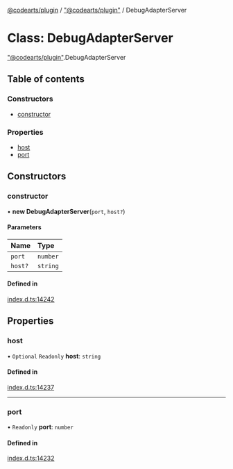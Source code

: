 [@codearts/plugin](../README.md) / ["@codearts/plugin"](../modules/_codearts_plugin_.md) / DebugAdapterServer

# Class: DebugAdapterServer

["@codearts/plugin"](../modules/_codearts_plugin_.md).DebugAdapterServer

## Table of contents

### Constructors

- [constructor](codearts_plugin_.DebugAdapterServer.md#constructor)

### Properties

- [host](codearts_plugin_.DebugAdapterServer.md#host)
- [port](codearts_plugin_.DebugAdapterServer.md#port)

## Constructors

### constructor

• **new DebugAdapterServer**(`port`, `host?`)

#### Parameters

| Name | Type |
| :------ | :------ |
| `port` | `number` |
| `host?` | `string` |

#### Defined in

[index.d.ts:14242](https://github.com/huaweicloud/cloudide-plugin-api/blob/203b986/index.d.ts#L14242)

## Properties

### host

• `Optional` `Readonly` **host**: `string`

#### Defined in

[index.d.ts:14237](https://github.com/huaweicloud/cloudide-plugin-api/blob/203b986/index.d.ts#L14237)

___

### port

• `Readonly` **port**: `number`

#### Defined in

[index.d.ts:14232](https://github.com/huaweicloud/cloudide-plugin-api/blob/203b986/index.d.ts#L14232)
